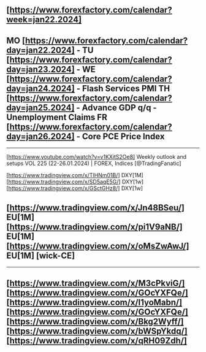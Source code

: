 [https://www.forexfactory.com/calendar?week=jan22.2024]
------------------------------------------------------------
MO [https://www.forexfactory.com/calendar?day=jan22.2024] - 
TU [https://www.forexfactory.com/calendar?day=jan23.2024] - 
WE [https://www.forexfactory.com/calendar?day=jan24.2024] - Flash Services PMI
TH [https://www.forexfactory.com/calendar?day=jan25.2024] - Advance GDP q/q - Unemployment Claims
FR [https://www.forexfactory.com/calendar?day=jan26.2024] - Core PCE Price Index 
------------------------------------------------------------


------------------------------------------------------------
[https://www.youtube.com/watch?v=v1KXitS2Oe8] Weekly outlook and setups VOL 225 (22-26.01.2024) | FOREX, Indices [@TradingFanatic]

[https://www.tradingview.com/x/TlHNm01B/] DXY[1M]
[https://www.tradingview.com/x/SD5aqE5G/] DXY[1w]
[https://www.tradingview.com/x/GSctGHz8/] DXY[1w]

[https://www.tradingview.com/x/Jn48BSeu/] EU[1M]
[https://www.tradingview.com/x/pi1V9aNB/] EU[1M]
[https://www.tradingview.com/x/oMsZwAwJ/] EU[1M] [wick-CE]
------------------------------------------------------------

------------------------------------------------------------
[https://www.tradingview.com/x/M3cPkviG/]
[https://www.tradingview.com/x/GOcYXFQe/]
[https://www.tradingview.com/x/I1yoMabn/]
[https://www.tradingview.com/x/GOcYXFQe/]
[https://www.tradingview.com/x/Bkg2Wyff/]
[https://www.tradingview.com/x/bWSpYkdq/]
[https://www.tradingview.com/x/qRH09Zdh/]
------------------------------------------------------------
